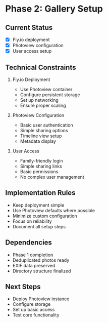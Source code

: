 # Phase 2: Gallery Setup

## Current Status

- [x] Fly.io deployment
- [x] Photoview configuration
- [x] User access setup

## Technical Constraints

1. Fly.io Deployment

   - Use Photoview container
   - Configure persistent storage
   - Set up networking
   - Ensure proper scaling

2. Photoview Configuration

   - Basic user authentication
   - Simple sharing options
   - Timeline view setup
   - Metadata display

3. User Access
   - Family-friendly login
   - Simple sharing links
   - Basic permissions
   - No complex user management

## Implementation Rules

- Keep deployment simple
- Use Photoview defaults where possible
- Minimize custom configuration
- Focus on reliability
- Document all setup steps

## Dependencies

- Phase 1 completion
- Deduplicated photos ready
- EXIF data preserved
- Directory structure finalized

## Next Steps

- Deploy Photoview instance
- Configure storage
- Set up basic access
- Test core functionality
